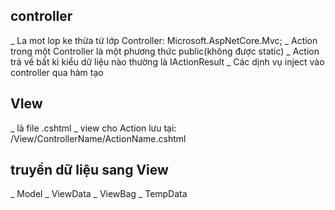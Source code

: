 ## controller 
_ La mot lop ke thừa từ lớp Controller: Microsoft.AspNetCore.Mvc;
_ Action trong một Controller là một phương thức public(không được static)
_ Action trả về bất kì kiểu dữ liệu nào thường là IActionResult
_ Các dịnh vụ inject vào controller qua hàm tạo
## VIew
_ là file .cshtml
_ view cho Action lưu tại: /View/ControllerName/ActionName.cshtml
## truyền dữ liệu sang View
_ Model
_ ViewData
_ ViewBag
_ TempData